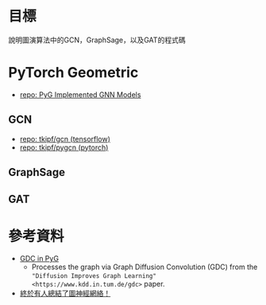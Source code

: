 # 目標
說明圖演算法中的GCN，GraphSage，以及GAT的程式碼

# PyTorch Geometric
- [repo: PyG Implemented GNN Models](https://github.com/pyg-team/pytorch_geometric#implemented-gnn-models)
 
## GCN
- [repo: tkipf/gcn (tensorflow)](https://github.com/tkipf/gcn)
- [repo: tkipf/pygcn (pytorch)](https://github.com/tkipf/pygcn)

## GraphSage


## GAT


# 參考資料
- [GDC in PyG](https://pytorch-geometric.readthedocs.io/en/latest/_modules/torch_geometric/transforms/gdc.html)
    - Processes the graph via Graph Diffusion Convolution (GDC) from the `"Diffusion Improves Graph Learning" <https://www.kdd.in.tum.de/gdc>` paper.
- [終於有人總結了圖神經網絡！](https://www.readfog.com/a/1639181535368286208)